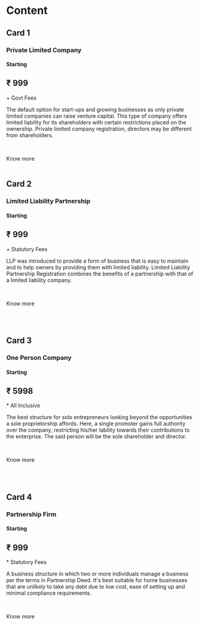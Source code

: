 # Content

## Card 1

### Private Limited Company

#### Starting

## &#8377; 999

\+ Govt Fees

The default option for start-ups and growing businesses as only private limited companies can raise venture capital. This type of company offers limited liability for its shareholders with certain restrictions placed on the ownership. Private limited company registration, directors may be different from shareholders.

<br>

Know more
<br><br>

## Card 2

### Limited Liability Partnership

#### Starting

## &#8377; 999

\+ Statutory Fees

LLP was introduced to provide a form of business that is easy to maintain and to help owners by providing them with limited liability. Limited Liability Partnership Registration combines the benefits of a partnership with that of a limited liability company.

<br>

Know more

<br> <br>

## Card 3

### One Person Company

#### Starting

## &#8377; 5998

\* All Inclusive

The best structure for solo entrepreneurs looking beyond the opportunities a sole proprietorship affords. Here, a single promoter gains full authority over the company, restricting his/her lability towards their contributions to the enterprise. The said person will be the sole shareholder and director.

<br>

Know more

<br> <br>

## Card 4

### Partnership Firm

#### Starting

## &#8377; 999

\* Statutory Fees

A business structure in which two or more individuals manage a
business per the terms in Partnership Deed. It's best suitable for
home businesses that are unlikely to take any debt due to low cost,
ease of setting up and minimal compliance requirements.

<br>

Know more

<br> <br>
